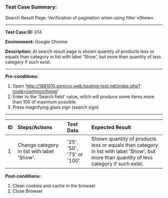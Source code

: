 ### Test Case Summary:

Search Result Page: Verification of pagination when using filter «Show»

---

**Test Case ID:** 014

**Environment:** Google Chrome

**Description:** At search result page is shown quantity of products less or equals than category in list with label 'Show', but more than quantity of less category if such exist.

---

**Pre-conditions:**
1. Open 'http://1881010.soniccv.web.hosting-test.net/index.php?route=common/home'  
2. Enter to the 'Search field' value, witch will produce some items more than 100 of maximum possible.
3. Press magnifying glass sign (search sign)

---

| ID  |                Steps/Actions               |     Test Data    |            Expected Result                   |
| ----|:------------------------------------------ | :--------------- | :------------------------------------------- |
|  1  | Change category in list with label 'Show'. | '25', '50', '75' or '100' | Shown quantity of products less or equals than category in list with label 'Show', but more than quantity of less category if such exist.     |

 
**Post-conditions:**
1. Clean cookies and cache in the browser
2. Close Browser